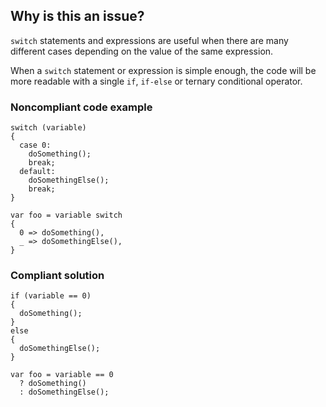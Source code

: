 ## Why is this an issue?
 
`switch` statements and expressions are useful when there are many different cases depending on the value of the same expression.
 
When a `switch` statement or expression is simple enough, the code will be more readable with a single `if`, `if-else` or ternary conditional operator.
 
### Noncompliant code example

    switch (variable)
    {
      case 0:
        doSomething();
        break;
      default:
        doSomethingElse();
        break;
    }
    
    var foo = variable switch
    {
      0 => doSomething(),
      _ => doSomethingElse(),
    }

### Compliant solution

    if (variable == 0)
    {
      doSomething();
    }
    else
    {
      doSomethingElse();
    }
    
    var foo = variable == 0
      ? doSomething()
      : doSomethingElse();